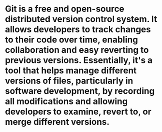 # Git is a free and open-source distributed version control system. It allows developers to track changes to their code over time, enabling collaboration and easy reverting to previous versions. Essentially, it's a tool that helps manage different versions of files, particularly in software development, by recording all modifications and allowing developers to examine, revert to, or merge different versions. 